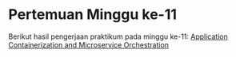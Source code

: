 # Pertemuan Minggu ke-11
Berikut hasil pengerjaan praktikum pada minggu ke-11:
[Application Containerization and Microservice Orchestration](./praktik.md)